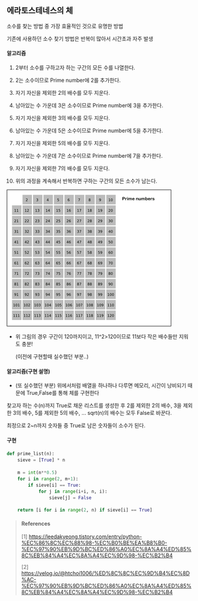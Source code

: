 ## 에라토스테네스의 체

소수를 찾는 방법 중 가장 효율적인 것으로 유명한 방법

기존에 사용하던 소수 찾기 방법은 반복이 많아서 시간초과 자주 발생



#### 알고리즘

1. 2부터 소수를 구하고자 하는 구간의 모든 수를 나열한다.

2. 2는 소수이므로 Prime number에 2를 추가한다.

3. 자기 자신을 제외한 2의 배수를 모두 지운다.

4. 남아있는 수 가운데 3은 소수이므로 Prime number에 3을 추가한다.

5. 자기 자신을 제외한 3의 배수를 모두 지운다.

6. 남아있는 수 가운데 5은 소수이므로 Prime number에 5을 추가한다.

7. 자기 자신을 제외한 5의 배수를 모두 지운다.

8. 남아있는 수 가운데 7은 소수이므로 Prime number에 7을 추가한다.

9. 자기 자신을 제외한 7의 배수를 모두 지운다.

10. 위의 과정을 계속해서 반복하면 구하는 구간의 모든 소수가 남는다.

    

![figure5](./img/figure5.gif)

* 위 그림의 경우 구간이 120까지이고, 11^2>120이므로 11보다 작은 배수들만 지워도 충분! 

  (이전에 구현할때 실수했던 부분..)



#### 알고리즘(구현 설명)

* (또 실수했던 부분) 위에서처럼 배열을 하나하나 다루면 메모리, 시간이 낭비되기 때문에 True,False를 통해 체를 구현한다

찾고자 하는 수(n)까지 True로 채운 리스트를 생성한 후 2를 제외한 2의 배수, 3을 제외한 3의 배수, 5를 제외한 5의 배수, ... sqrt(n)의 배수는 모두 False로 바꾼다.

최정으로 2~n까지 숫자들 중 True로 남은 숫자들이 소수가 된다.



#### 구현

~~~python
def prime_list(n):
    sieve = [True] * n
    
    m = int(n**0.5)
    for i in range(2, m+1):
        if sieve[i] == True:
            for j in range(i+i, n, i):
                sieve[j] = False
              
    return [i for i in range(2, n) if sieve[i] == True]
~~~





> #### References
>
> [1] https://leedakyeong.tistory.com/entry/python-%EC%86%8C%EC%88%98-%EC%B0%BE%EA%B8%B0-%EC%97%90%EB%9D%BC%ED%86%A0%EC%8A%A4%ED%85%8C%EB%84%A4%EC%8A%A4%EC%9D%98-%EC%B2%B4
>
> [2] https://velog.io/@htchoi1006/%ED%8C%8C%EC%9D%B4%EC%8D%AC-%EC%97%90%EB%9D%BC%ED%86%A0%EC%8A%A4%ED%85%8C%EB%84%A4%EC%8A%A4%EC%9D%98-%EC%B2%B4

